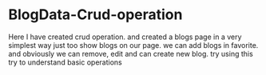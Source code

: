 # BlogData-Crud-operation
Here I have created crud operation. and created a blogs page in a very simplest way just too show blogs on our page. we can add blogs in favorite. and obviously we can remove, edit and can create new blog. try using this try to understand basic operations
